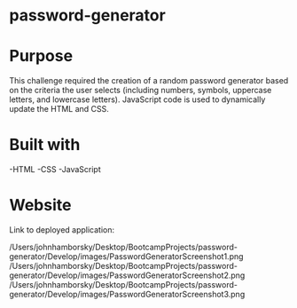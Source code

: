 # password-generator

# Purpose

This challenge required the creation of a random password generator based on the criteria the user selects (including numbers, symbols, uppercase letters, and lowercase letters). JavaScript code is used to dynamically update the HTML and CSS. 


# Built with
-HTML
-CSS
-JavaScript

# Website

Link to deployed application: 


/Users/johnhamborsky/Desktop/BootcampProjects/password-generator/Develop/images/PasswordGeneratorScreenshot1.png
/Users/johnhamborsky/Desktop/BootcampProjects/password-generator/Develop/images/PasswordGeneratorScreenshot2.png
/Users/johnhamborsky/Desktop/BootcampProjects/password-generator/Develop/images/PasswordGeneratorScreenshot3.png

